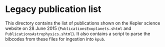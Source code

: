 Legacy publication list
=======================

This directory contains the list of publications shown on the Kepler
science website on 28 June 2015 (`PublicationsExoplanets.shtml` and
`PublicationsAstrophysics.shtml`).  It also contains a script to parse
the bibcodes from these files for ingestion into `kpub`.

